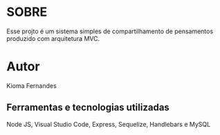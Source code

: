# SOBRE

Esse projto é um sistema simples de compartilhamento de pensamentos produzido com arquitetura MVC. 

# Autor

Kioma Fernandes

## Ferramentas e tecnologias utilizadas

Node JS, Visual Studio Code, Express, Sequelize, Handlebars e MySQL